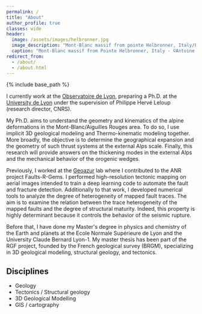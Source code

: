 ```yaml
---
permalink: /
title: "About"
author_profile: true
classes: wide
header:
  image: /assets/images/helbronner.jpg
  image_description: "Mont-Blanc massif from pointe Helbronner, Italy/France"
  caption: "Mont-Blanc massif from Pointe Helbronner, Italy - ©Antoine Mercier"
redirect_from: 
  - /about/
  - /about.html
---
```

{% include base_path %}

I currently work at the [Observatoire de Lyon](https://observatoire.univ-lyon1.fr/), preparing a Ph.D. at the [University de Lyon](https://www.univ-lyon1.fr/) under the supervision of Philippe Hervé Leloup (research director, CNRS).

My Ph.D. aims to understand the geometry and kinematics of the alpine deformations in the Mont-Blanc/Aiguilles Rouges area. To do so, I use implicit 3D geological modeling and Thermo-kinematic modeling together. More broadly, the objective is to determine the geographical expansion and the geometry of such thrust systems at the external Alps scale. Finally, this research will provide answers on the thickening modes in the external Alps and the mechanical behavior of the orogenic wedges. 
 
Previously, I worked at the [Geoazur](https://geoazur.oca.eu/fr/acc-geoazur) lab where I contributed to the ANR project Faults-R-Gems. I performed high-resolution tectonic mapping on aerial images intended to train a deep learning code to automate the fault and fracture detection. Additionally to that work, I developed numerical tools to analyze the degree of heterogeneity of mapped fault traces. The aim is to examine the relation between the trace heterogeneity of the mapped faults and the degree of structural maturity. Indeed, this property is highly determinant because it controls the behavior of the seismic rupture. 

Before that, I have done my Master's degree in physics and chemistry of the Earth and planets at the Ecole Normale Supérieure de Lyon and the University Claude Bernard Lyon-1. My master thesis has been part of the RGF project, founded by the French geological survey (BRGM), specializing in 3D geological modeling, structural geology, and tectonics.

## Disciplines ##
* Geology
* Tectonics / Structural geology
* 3D Geological Modelling
* GIS / cartography
